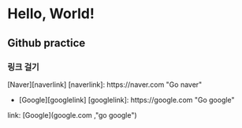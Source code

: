
<h1>Hello, World!</h1>
<h2> Github practice </h2>
<h3> 링크 걸기</h3>
[Naver][naverlink]
[naverlink]: https://naver.com "Go naver"
<ul>
<li>
[Google][googlelink]
[googlelink]: https://google.com "Go google"
</li>
</ul>


link: [Google](google.com ,"go google")



